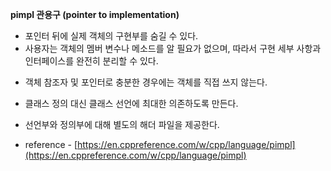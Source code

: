 **pimpl 관용구 (pointer to implementation)**

- 포인터 뒤에 실제 객체의 구현부를 숨길 수 있다.
- 사용자는 객체의 멤버 변수나 메소드를 알 필요가 없으며, 따라서 구현 세부 사항과 인터페이스를 완전히 분리할 수 있다.

* 객체 참조자 및 포인터로 충분한 경우에는 객체를 직접 쓰지 않는다.
* 클래스 정의 대신 클래스 선언에 최대한 의존하도록 만든다.
* 선언부와 정의부에 대해 별도의 해더 파일을 제공한다.

* reference - [https://en.cppreference.com/w/cpp/language/pimpl](https://en.cppreference.com/w/cpp/language/pimpl)